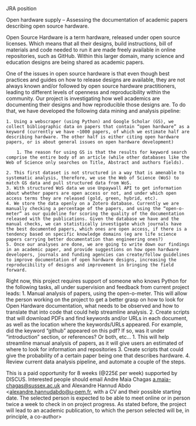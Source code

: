 JRA position

Open hardware supply – Assessing the documentation of academic papers describing open source hardware. 


Open Source Hardware is a term hardware, released under open source licenses. Which means that all their designs, build instructions, bill of materials and code needed to run it are made freely available in online repositories, such as GitHub. Within this larger domain, many science and education designs are being shared as academic papers.   

One of the issues in open source hardware is that even though best practices and guides on how to release designs are available, they are not always known and/or followed by open source hardware practitioners, leading to different levels of openness and reproducibility within the community. Our project is investigating how well academics are documenting their designs and how reproducible those designs are. To do that, we have developed the following data mining and analysis pipeline:

    1. Using a webscraper (using Python) and Google Scholar (GS), we collect bibliographic data on papers that contain “open hardware” as a keyword (currently we have ~1000 papers, of which we estimate half are describing hardware. The other half is either citing open hardware papers, or is about general issues on open hardware development)
    
        1. The reason for using GS is that the results for keyword search comprise the entire body of an article (while other databases like the Web of Science only searches on Title, Abstract and authors fields).
        
    2. This first dataset is not structured in a way that is amenable to systematic analysis, therefore, we use the Web of Science (WoS) to match GS data and pull structured data from WoS. 
    3. With structured WoS data we use Unpaywall API to get information about whether papers are open access or not, and under which open access terms they are released (gold, green, hybrid, etc).
    4. We store the data openly on a Zotero database. Currently we are manually checking a percentage of the papers, and using the “open-o-meter” as our guideline for scoring the quality of the documentation released with the publications. Given the database we have and the manual checks, we can statistically investigate which journals have the best documented papers, which ones are open access, if there is a tendency based on specific knowledge domains (eg are life science papers carrying better documentation than engineering ones?)
    5. Once our analyses are done, we are going to write down our findings in an academic paper, and provide suggestions on how open hardware developers, journals and funding agencies can create/follow guidelines to improve documentation of open hardware designs, increasing the reproducibility of designs and improvement in bringing the field forward.


Right now, this project requires support of someone who knows Python for the following tasks, all under supervision and feedback from current project leads:
    1. Manual analysis of papers, using the open-o-meter. This will allow the person working on the project to get a better grasp on how to look for Open Hardware documentation, what needs to be observed and how to translate that into code that could help streamline analysis.
    2. Create scripts that will download PDFs and find keywords and/or URLs in each document, as well as the location where the keywords/URLs appeared. For example, did the keyword “github” appeared on this pdf? If so, was it under “introduction” section, or references? Or both, etc…
        1. This will help streamline manual analysis of papers, as it will give users an estimated of where to look for information and repositories
    3. Create scripts that could give the probability of a certain paper being one that describes hardware. 
    4. Review current data analysis pipeline, and automate a couple of the steps.


This is a paid opportunity for 8 weeks (@225£ per week) supported by DISCUS. Interested people should email Andre Maia Chagas a.maia-chagas@sussex.ac.uk and Alexandre Hannud Abdo <alexandre.hannudabdo@u-pem.fr, with a CV and their possible starting date. The selected person is expected to be able to meet online or in person twice a week to check in on project progress. As stated before, the project will lead to an academic publication, to which the person selected will be, in principle, a co-author>

